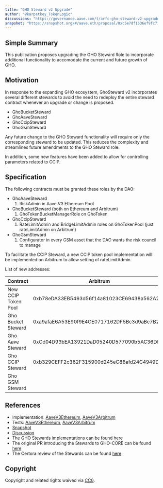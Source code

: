 ```yaml
---
title: "GHO Steward v2 Upgrade"
author: "@karpatkey_TokenLogic"
discussions: "https://governance.aave.com/t/arfc-gho-steward-v2-upgrade/19116"
snapshot: "https://snapshot.org/#/aave.eth/proposal/0xc5e7df1536ef9fc71a7d2e2f6fee6e4e20e37a50b4e0f1646616d066b8697da5"
---
```


## Simple Summary

This publication proposes upgrading the GHO Steward Role to incorporate additional functionality to accomodate the current and future growth of GHO.

## Motivation

In response to the expanding GHO ecosystem, GhoSteward v2 incorporates several different stewards to avoid the need to redeploy the entire steward contract whenever an upgrade or change is proposed.

- GhoBucketSteward
- GhoAaveSteward
- GhoCcipSteward
- GhoGsmSteward

Any future change to the GHO Steward functionality will require only the corresponding steward to be updated. This reduces the complexity and streamlines future amendments to the GHO Steward role.

In addition, some new features have been added to allow for controlling parameters related to CCIP.

## Specification

The following contracts must be granted these roles by the DAO:

- GhoAaveSteward
  1. RiskAdmin in Aave V3 Ethereum Pool
- GhoBucketSteward (both on Ethereum and Arbitrum)
  1. GhoTokenBucketManagerRole on GhoToken
- GhoCcipSteward
  1. RateLimitAdmin and BridgeLimitAdmin roles on GhoTokenPool (just rateLimitAdmin on Arbitrum)
- GhoGsmSteward
  1. Configurator in every GSM asset that the DAO wants the risk council to manage

To facilitate the CCIP Steward, a new CCIP token pool implementation will be implemented on Arbitrum to allow setting of rateLimitAdmin.

List of new addresses:

| Contract            | Arbitrum                                   | Ethereum                                   |
| ------------------- | ------------------------------------------ | ------------------------------------------ |
| New CCIP Token Pool | 0xb78eDA33EB5493d56f14a81023CE69438a562A2c |                                            |
| Gho Bucket Steward  | 0xa9afaE6A53E90f9E4CE0717162DF5Bc3d9aBe7B2 | 0x46Aa1063e5265b43663E81329333B47c517A5409 |
| Gho Aave Steward    | 0xCd04D93bEA13921DaD05240D577090b5AC36DfCA | 0xFEb4e54591660F42288312AE8eB59e9f2B746b66 |
| Gho CCIP Steward    | 0xb329CEFF2c362F315900d245eC88afd24C4949D5 | 0x101Efb7b9Beb073B1219Cd5473a7C8A2f2EB84f4 |
| Gho GSM Steward     |                                            | 0xD1E856a947CdF56b4f000ee29d34F5808E0A6848 |

## References

- Implementation: [AaveV3Ethereum](https://github.com/bgd-labs/aave-proposals-v3/blob/main/src/20241007_Multi_GHOStewardV2Upgrade/AaveV3Ethereum_GHOStewardV2Upgrade_20241007.sol), [AaveV3Arbitrum](https://github.com/bgd-labs/aave-proposals-v3/blob/main/src/20241007_Multi_GHOStewardV2Upgrade/AaveV3Arbitrum_GHOStewardV2Upgrade_20241007.sol)
- Tests: [AaveV3Ethereum](https://github.com/bgd-labs/aave-proposals-v3/blob/main/src/20241007_Multi_GHOStewardV2Upgrade/AaveV3Ethereum_GHOStewardV2Upgrade_20241007.t.sol), [AaveV3Arbitrum](https://github.com/bgd-labs/aave-proposals-v3/blob/main/src/20241007_Multi_GHOStewardV2Upgrade/AaveV3Arbitrum_GHOStewardV2Upgrade_20241007.t.sol)
- [Snapshot](https://snapshot.org/#/aave.eth/proposal/0xc5e7df1536ef9fc71a7d2e2f6fee6e4e20e37a50b4e0f1646616d066b8697da5)
- [Discussion](https://governance.aave.com/t/arfc-gho-steward-v2-upgrade/19116)
- The GHO Stewards implementations can be found [here](https://github.com/aave/gho-core/tree/main/src/contracts/misc)
- The original PR introducing the Stewards to GHO-CORE can be found [here](https://github.com/aave/gho-core/pull/414/files)
- The Certora review of the Stewards can be found [here](https://github.com/aave/gho-core/pull/423)

## Copyright

Copyright and related rights waived via [CC0](https://creativecommons.org/publicdomain/zero/1.0/).

